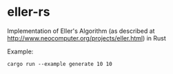 # eller-rs
Implementation of Eller's Algorithm (as described at http://www.neocomputer.org/projects/eller.html) in Rust

Example:

```
cargo run --example generate 10 10
```
